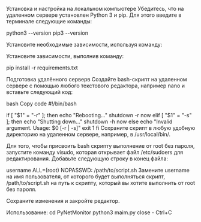 Установка и настройка на локальном компьютере
Убедитесь, что на удаленном сервере установлен Python 3 и pip. Для этого введите в терминале следующие команды:

python3 --version
pip3 --version

Установите необходимые зависимости, используя команду:

Установите зависимости, выполнив команду:

pip install -r requirements.txt

Подготовка удалённого серверв
Создайте bash-скрипт на удаленном сервере с помощью любого текстового редактора, например nano и вставьте следующий код:

bash
Copy code
#!/bin/bash

if [ "$1" = "-r" ]; then
  echo "Rebooting..."
  shutdown -r now
elif [ "$1" = "-s" ]; then
  echo "Shutting down..."
  shutdown -h now
else
  echo "Invalid argument. Usage: $0 [-r | -s]"
  exit 1
fi
Сохраните скрипт в любую удобную директорию на удаленном сервере, например, в /usr/local/bin/.

Для того, чтобы присвоить bash скрипту выполнение от root без пароля, запустите команду visudo, которая открывает файл /etc/sudoers для редактирования. Добавьте следующую строку в конец файла:

username ALL=(root) NOPASSWD: /path/to/script.sh
Замените username на имя пользователя, от которого будет выполняться скрипт, /path/to/script.sh на путь к скрипту, который вы хотите выполнить от root без пароля.

Сохраните изменения и закройте редактор.

Использование: 
cd PyNetMonitor
python3 maim.py
close - Ctrl+C
